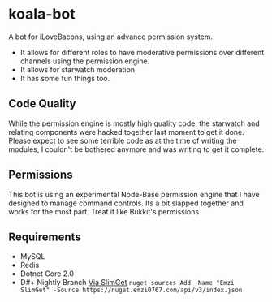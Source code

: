 # koala-bot
A bot for iLoveBacons, using an advance permission system. 
* It allows for different roles to have moderative permissions over different channels using the permission engine.
* It allows for starwatch moderation
* It has some fun things too.

## Code Quality
While the permission engine is mostly high quality code, the starwatch and relating components were hacked together last moment to get it done. Please expect to see some terrible code as at the time of writing the modules, I couldn't be bothered anymore and was writing to get it complete.

## Permissions
This bot is using an experimental Node-Base permission engine that I have designed to manage command controls. Its a bit slapped together and works for the most part. Treat it like Bukkit's permissions.

## Requirements
* MySQL
* Redis
* Dotnet Core 2.0
* D#+ Nightly Branch [Via SlimGet](https://nuget.emzi0767.com/api/v3/index.json)
`nuget sources Add -Name "Emzi SlimGet" -Source https://nuget.emzi0767.com/api/v3/index.json`
